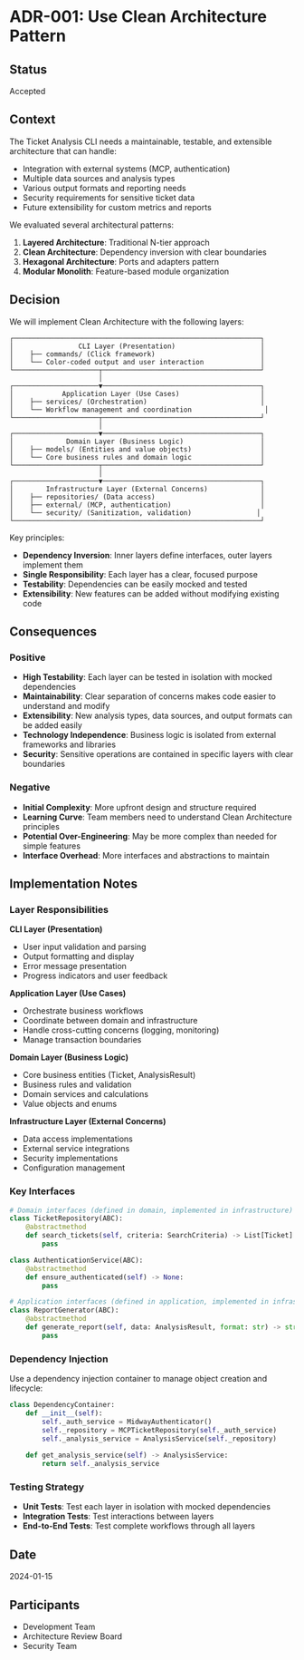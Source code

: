 # ADR-001: Use Clean Architecture Pattern

## Status
Accepted

## Context

The Ticket Analysis CLI needs a maintainable, testable, and extensible architecture that can handle:
- Integration with external systems (MCP, authentication)
- Multiple data sources and analysis types
- Various output formats and reporting needs
- Security requirements for sensitive ticket data
- Future extensibility for custom metrics and reports

We evaluated several architectural patterns:
1. **Layered Architecture**: Traditional N-tier approach
2. **Clean Architecture**: Dependency inversion with clear boundaries
3. **Hexagonal Architecture**: Ports and adapters pattern
4. **Modular Monolith**: Feature-based module organization

## Decision

We will implement Clean Architecture with the following layers:

```
┌─────────────────────────────────────────────────────────────┐
│                CLI Layer (Presentation)                     │
│    ├── commands/ (Click framework)                          │
│    └── Color-coded output and user interaction              │
└─────────────────────┬───────────────────────────────────────┘
                      │
┌─────────────────────▼───────────────────────────────────────┐
│            Application Layer (Use Cases)                    │
│    ├── services/ (Orchestration)                            │
│    └── Workflow management and coordination                  │
└─────────────────────┬───────────────────────────────────────┘
                      │
┌─────────────────────▼───────────────────────────────────────┐
│             Domain Layer (Business Logic)                   │
│    ├── models/ (Entities and value objects)                 │
│    └── Core business rules and domain logic                 │
└─────────────────────┬───────────────────────────────────────┘
                      │
┌─────────────────────▼───────────────────────────────────────┐
│        Infrastructure Layer (External Concerns)             │
│    ├── repositories/ (Data access)                          │
│    ├── external/ (MCP, authentication)                      │
│    └── security/ (Sanitization, validation)                │
└─────────────────────────────────────────────────────────────┘
```

Key principles:
- **Dependency Inversion**: Inner layers define interfaces, outer layers implement them
- **Single Responsibility**: Each layer has a clear, focused purpose
- **Testability**: Dependencies can be easily mocked and tested
- **Extensibility**: New features can be added without modifying existing code

## Consequences

### Positive
- **High Testability**: Each layer can be tested in isolation with mocked dependencies
- **Maintainability**: Clear separation of concerns makes code easier to understand and modify
- **Extensibility**: New analysis types, data sources, and output formats can be added easily
- **Technology Independence**: Business logic is isolated from external frameworks and libraries
- **Security**: Sensitive operations are contained in specific layers with clear boundaries

### Negative
- **Initial Complexity**: More upfront design and structure required
- **Learning Curve**: Team members need to understand Clean Architecture principles
- **Potential Over-Engineering**: May be more complex than needed for simple features
- **Interface Overhead**: More interfaces and abstractions to maintain

## Implementation Notes

### Layer Responsibilities

**CLI Layer (Presentation)**
- User input validation and parsing
- Output formatting and display
- Error message presentation
- Progress indicators and user feedback

**Application Layer (Use Cases)**
- Orchestrate business workflows
- Coordinate between domain and infrastructure
- Handle cross-cutting concerns (logging, monitoring)
- Manage transaction boundaries

**Domain Layer (Business Logic)**
- Core business entities (Ticket, AnalysisResult)
- Business rules and validation
- Domain services and calculations
- Value objects and enums

**Infrastructure Layer (External Concerns)**
- Data access implementations
- External service integrations
- Security implementations
- Configuration management

### Key Interfaces

```python
# Domain interfaces (defined in domain, implemented in infrastructure)
class TicketRepository(ABC):
    @abstractmethod
    def search_tickets(self, criteria: SearchCriteria) -> List[Ticket]:
        pass

class AuthenticationService(ABC):
    @abstractmethod
    def ensure_authenticated(self) -> None:
        pass

# Application interfaces (defined in application, implemented in infrastructure)
class ReportGenerator(ABC):
    @abstractmethod
    def generate_report(self, data: AnalysisResult, format: str) -> str:
        pass
```

### Dependency Injection

Use a dependency injection container to manage object creation and lifecycle:

```python
class DependencyContainer:
    def __init__(self):
        self._auth_service = MidwayAuthenticator()
        self._repository = MCPTicketRepository(self._auth_service)
        self._analysis_service = AnalysisService(self._repository)
    
    def get_analysis_service(self) -> AnalysisService:
        return self._analysis_service
```

### Testing Strategy

- **Unit Tests**: Test each layer in isolation with mocked dependencies
- **Integration Tests**: Test interactions between layers
- **End-to-End Tests**: Test complete workflows through all layers

## Date
2024-01-15

## Participants
- Development Team
- Architecture Review Board
- Security Team